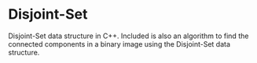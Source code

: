 # Disjoint-Set
Disjoint-Set data structure in C++. Included is also an algorithm to find the connected components in a binary image using the Disjoint-Set data structure. 

